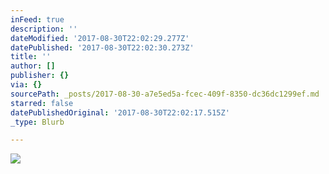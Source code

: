 ```yaml
---
inFeed: true
description: ''
dateModified: '2017-08-30T22:02:29.277Z'
datePublished: '2017-08-30T22:02:30.273Z'
title: ''
author: []
publisher: {}
via: {}
sourcePath: _posts/2017-08-30-a7e5ed5a-fcec-409f-8350-dc36dc1299ef.md
starred: false
datePublishedOriginal: '2017-08-30T22:02:17.515Z'
_type: Blurb

---
```

![](https://the-grid-user-content.s3-us-west-2.amazonaws.com/7a291485-4dd8-4310-9a13-137a10dae158.jpg)
